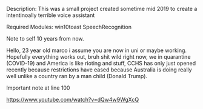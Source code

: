 Description:
This was a small project created sometime mid 2019 to create a intentinoally terrible voice assistant

Required Modules:
  win10toast
  SpeechRecognition



Note to self 10 years from now.

Hello, 23 year old marco i assume you are now in uni or maybe working. Hopefully everything works out, bruh shit wild right now,
we in quarantine (COVID-19) and America is like rioting and stuff, CCHS has only just opened recently because restrictions have eased
because Australia is doing really well unlike a country ran by a man child (Donald Trump). 

Important note at line 100



















































































https://www.youtube.com/watch?v=dQw4w9WgXcQ

